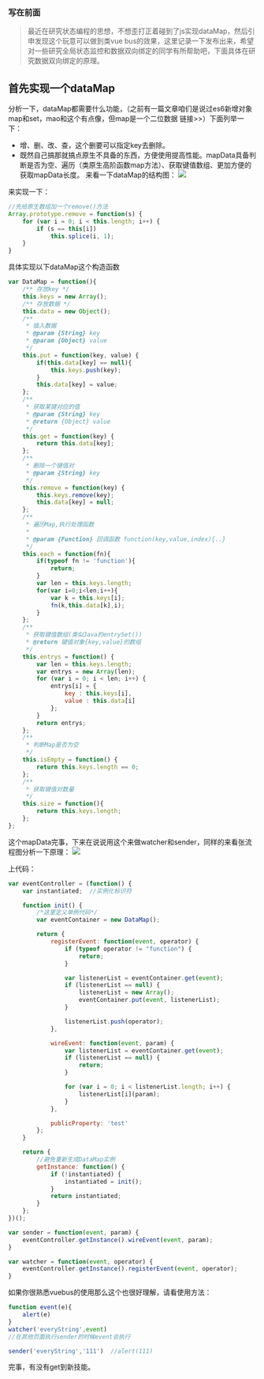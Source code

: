 <!-- 1451069040000 -->
<!-- 老掉牙技术重拾 Watcher Sender 【状态机编程】 -->
<!-- 最近在研究状态编程的思想，不想歪打正着碰到了js实现dataMap，然后引申发现这个玩意可以做到类vue bus的效果，这里记录一下发布出来，希望对一些研究全局状态监控和数据双向绑定的同学有所帮助吧，下面具体在研究数据双向绑定的原理 -->
<!--  -->
<!-- Tech -->
### 写在前面
>最近在研究状态编程的思想，不想歪打正着碰到了js实现dataMap，然后引申发现这个玩意可以做到类vue bus的效果，这里记录一下发布出来，希望对一些研究全局状态监控和数据双向绑定的同学有所帮助吧，下面具体在研究数据双向绑定的原理。

## 首先实现一个dataMap
分析一下，dataMap都需要什么功能，（之前有一篇文章咱们是说过es6新增对象map和set，mao和这个有点像，但map是一个二位数据 链接>>）下面列举一下：

* 增、删、改、查，这个删要可以指定key去删除。
* 既然自己搞那就搞点原生不具备的东西，方便使用提高性能。mapData具备判断是否为空、遍历（类原生高阶函数map方法）、获取键值数组、更加方便的获取mapData长度。
来看一下dataMap的结构图：
![](https://i.loli.net/2019/01/03/5c2d5eda9b878.png)

来实现一下：
```js
//先给原生数组加一个remove()方法
Array.prototype.remove = function(s) {
	for (var i = 0; i < this.length; i++) {
		if (s == this[i])
			this.splice(i, 1);
	}
}
```
具体实现以下dataMap这个构造函数
```js
var DataMap = function(){
    /** 存放key */
    this.keys = new Array();
	/** 存放数据 */
    this.data = new Object();
    /**
	 * 插入数据
	 * @param {String} key
	 * @param {Object} value
	 */
	this.put = function(key, value) {
		if(this.data[key] == null){
			this.keys.push(key);
		}
		this.data[key] = value;
    };
    /**
	 * 获取某键对应的值
	 * @param {String} key
	 * @return {Object} value
	 */
	this.get = function(key) {
		return this.data[key];
    };
    /**
	 * 删除一个键值对
	 * @param {String} key
	 */
	this.remove = function(key) {
		this.keys.remove(key);
		this.data[key] = null;
	};
    /**
	 * 遍历Map,执行处理函数
	 *
	 * @param {Function} 回调函数 function(key,value,index){..}
	 */
	this.each = function(fn){
		if(typeof fn != 'function'){
			return;
		}
		var len = this.keys.length;
		for(var i=0;i<len;i++){
			var k = this.keys[i];
			fn(k,this.data[k],i);
		}
    };
    /**
	 * 获取键值数组(类似Java的entrySet())
	 * @return 键值对象{key,value}的数组
	 */
	this.entrys = function() {
		var len = this.keys.length;
		var entrys = new Array(len);
		for (var i = 0; i < len; i++) {
			entrys[i] = {
				key : this.keys[i],
				value : this.data[i]
			};
		}
		return entrys;
	};
    /**
	 * 判断Map是否为空
	 */
	this.isEmpty = function() {
		return this.keys.length == 0;
    };
    /**
	 * 获取键值对数量
	 */
	this.size = function(){
		return this.keys.length;
	};
};
```
这个mapData完事，下来在说说用这个来做watcher和sender，同样的来看张流程图分析一下原理：
![](https://i.loli.net/2019/01/03/5c2d6dec36359.png)

上代码：
```js
var eventController = (function() {
    var instantiated;  //实例化标识符

    function init() {
        /*这里定义单例代码*/
        var eventContainer = new DataMap();

        return {
            registerEvent: function(event, operator) {
                if (typeof operator != "function") {
                    return;
                }

                var listenerList = eventContainer.get(event);
                if (listenerList == null) {
                    listenerList = new Array();
                    eventContainer.put(event, listenerList);
                }

                listenerList.push(operator);
            },

            wireEvent: function(event, param) {
                var listenerList = eventContainer.get(event);
                if (listenerList == null) {
                    return;
                }

                for (var i = 0; i < listenerList.length; i++) {
                    listenerList[i](param);
                }
            },

            publicProperty: 'test'
        };
    }

    return {
        //避免重新生成DataMap实例
        getInstance: function() {
            if (!instantiated) {
                instantiated = init();
            }
            return instantiated;
        }
    };
})();

var sender = function(event, param) {
    eventController.getInstance().wireEvent(event, param);
}

var watcher = function(event, operator) {
    eventController.getInstance().registerEvent(event, operator);
}
```
如果你很熟悉vuebus的使用那么这个也很好理解，请看使用方法：
```js
function event(e){
    alert(e)
}
watcher('everyString',event)
//在其他页面执行sender的时候event会执行

sender('everyString','111')  //alert(111)
```
完事，有没有get到新技能。